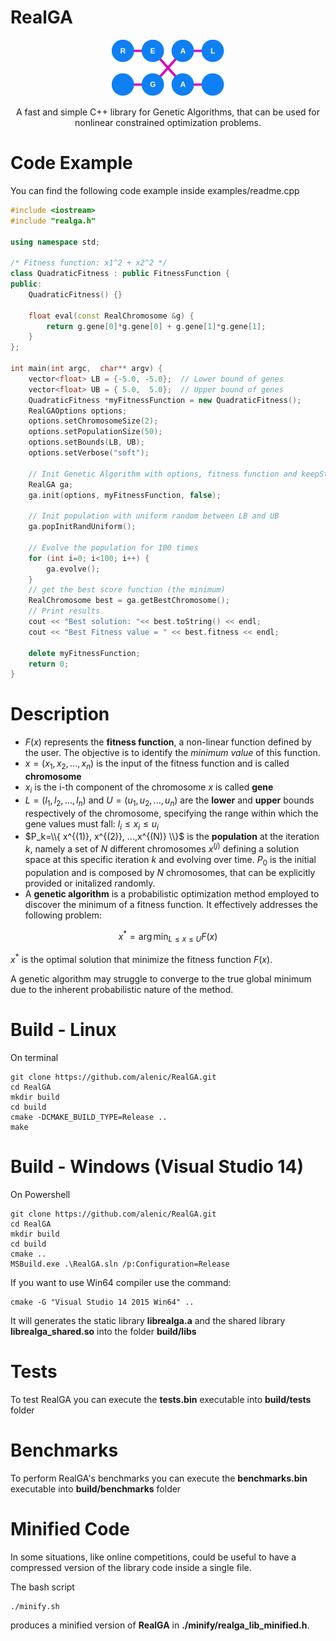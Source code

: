 # RealGA

<p align="center">
  <img src="images/logo.png" width="180" alt="realGA Logo" />
</p>

<p align="center">A fast and simple C++ library for Genetic Algorithms, that can be used for nonlinear constrained optimization problems.</p>


# Code Example

You can find the following code example inside examples/readme.cpp

```c++
#include <iostream>
#include "realga.h"

using namespace std;

/* Fitness function: x1^2 + x2^2 */
class QuadraticFitness : public FitnessFunction {
public:
    QuadraticFitness() {}

    float eval(const RealChromosome &g) {
        return g.gene[0]*g.gene[0] + g.gene[1]*g.gene[1];
    }
};

int main(int argc,  char** argv) {
    vector<float> LB = {-5.0, -5.0};  // Lower bound of genes
    vector<float> UB = { 5.0,  5.0};  // Upper bound of genes
    QuadraticFitness *myFitnessFunction = new QuadraticFitness();
    RealGAOptions options;
    options.setChromosomeSize(2);
    options.setPopulationSize(50);
    options.setBounds(LB, UB);
    options.setVerbose("soft");

    // Init Genetic Algorithm with options, fitness function and keepState=false
    RealGA ga;
    ga.init(options, myFitnessFunction, false);

    // Init population with uniform random between LB and UB
    ga.popInitRandUniform();

    // Evolve the population for 100 times
    for (int i=0; i<100; i++) {
        ga.evolve();
    }
    // get the best score function (the minimum)
    RealChromosome best = ga.getBestChromosome();
    // Print results
    cout << "Best solution: "<< best.toString() << endl;
    cout << "Best Fitness value = " << best.fitness << endl;

    delete myFitnessFunction;
    return 0;
}
```

# Description

* $F(x)$ represents the **fitness function**, a non-linear function defined by the user. The objective is to identify the *minimum value* of this function.
* $x = (x_1, x_2, ..., x_n)$ is the input of the fitness function and is called **chromosome**
* $x_i$ is the i-th component of the chromosome $x$ is called **gene**
* $L=(l_1, l_2, ... , l_n)$ and $U=(u_1, u_2, ... , u_n)$ are the **lower** and **upper** bounds respectively of the chromosome, specifying the range within which the gene values must fall: $l_i \le x_i \le u_i$
* $P_k=\\{ x^{(1)}, x^{(2)}, ...,x^{(N)} \\}$ is the **population** at the iteration $k$, namely a set of $N$ different chromosomes $x^{(j)}$ defining a solution space at this specific iteration $k$ and evolving over time. $P_0$ is the initial population and is composed by $N$ chromosomes, that can be explicitly provided or initalized randomly.
* A **genetic algorithm** is a probabilistic optimization method employed to discover the minimum of a fitness function. It effectively addresses the following problem:

$$x^* = \arg \min_{L \le x \le U} F(x)$$


$x^*$ is the optimal solution that minimize the fitness function $F(x)$.

A genetic algorithm may struggle to converge to the true global minimum due to the inherent probabilistic nature of the method.

# Build - Linux
On terminal

```
git clone https://github.com/alenic/RealGA.git
cd RealGA
mkdir build
cd build
cmake -DCMAKE_BUILD_TYPE=Release ..
make
```

# Build - Windows (Visual Studio 14)


On Powershell
```
git clone https://github.com/alenic/RealGA.git
cd RealGA
mkdir build
cd build
cmake ..
MSBuild.exe .\RealGA.sln /p:Configuration=Release
```

If you want to use Win64 compiler use the command:

```
cmake -G "Visual Studio 14 2015 Win64" ..
```

It will generates the static library **librealga.a** and the shared library **librealga_shared.so** into the folder **build/libs**

# Tests
To test RealGA you can execute the **tests.bin** executable into **build/tests** folder

# Benchmarks
To perform RealGA's benchmarks you can execute the **benchmarks.bin** executable into **build/benchmarks** folder

# Minified Code
In some situations, like online competitions, could be useful to have a compressed version of the library code inside a single file.

The bash script

```
./minify.sh
```
produces a minified version of **RealGA** in **./minify/realga_lib_minified.h**.
